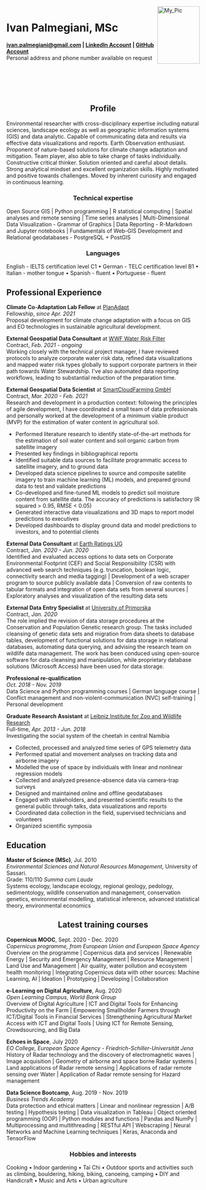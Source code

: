 <img id="topright" src="../Pics/Pic_CV.jpg" alt="My_Pic" style="float: right;" width=110 height=150/>

<h1> Ivan Palmegiani, MSc </h1>

**<ivan.palmegiani@gmail.com> | [LinkedIn Account][2d6409ca]  |  [GitHub Account][e3281462]**   
Personal address and phone number available on request


  [2d6409ca]: https://www.linkedin.com/in/ivan-palmegiani-13a4a15b/ "My_LinkedIn"
  [e3281462]: https://github.com/IvanPalm "My_GitHub"

<br/><br/>
<br/><br/>

<center><h2> Profile </h2></center>
Environmental researcher with cross-disciplinary expertise including natural sciences, landscape ecology as well as geographic information systems (GIS) and data analytic. Capable of communicating data and results via effective data visualizations and reports. Earth Observation enthusiast. Proponent of nature-based solutions for climate change adaptation and mitigation. Team player, also able to take charge of tasks individually. Constructive critical thinker. Solution oriented and careful about details. Strong analytical mindset and excellent organization skills. Highly motivated and positive towards challenges. Moved by inherent curiosity and engaged in continuous learning.

<center><h3> Technical expertise </h3></center>
Open Source GIS | Python programming | R statistical computing | Spatial analyses and remote sensing | Time series analyses | Multi-Dimensional Data Visualization - Grammar of Graphics | Data Reporting - R-Markdown and Jupyter notebooks | Fundamentals of Web-GIS Development and Relational geodatabases - PostgreSQL + PostGIS

<center><h3> Languages </h3></center>
English - IELTS certification level C1 • German - TELC certification level B1 • Italian - mother tongue • Spanish - fluent • Portuguese - fluent

<h2> Professional Experience </h2>

**Climate Co-Adaptation Lab Fellow** at [PlanAdapt][sbgr7oig]  
Fellowship, *since Apr. 2021*    
Proposal development for climate change adaptation with a focus on GIS and EO technologies in sustainable agricultural development.

**External Geospatial Data Consultant** at [WWF Water Risk Filter][8hbi6ucv]  
Contract, *Feb. 2021 - ongoing*  
Working closely with the technical project manager, I have reviewed protocols to analyze corporate water risk data, refined data visualizations and mapped water risk types globally to support corporate partners in their path towards Water Stewardship. I've also automated data reporting workflows, leading to substantial reduction of the preparation time.

**External Geospatial Data Scientist** at [SmartCloudFarming GmbH][2dg5i84s]  
Contract, *Mar. 2020 - Feb. 2021*  
Research and development in a production context: following the principles of agile development, I have coordinated a small team of data professionals and personally worked at the development of a minimum viable product (MVP) for the estimation of water content in agricultural soil.

- Performed literature research to identify state-of-the-art methods for the estimation of soil water content and soil organic carbon from satellite imagery
- Presented key findings in bibliographical reports
- Identified suitable data sources to facilitate programmatic access to satellite imagery, and to ground data  
- Developed data science pipelines to source and composite satellite imagery to train machine learning (ML) models, and prepared ground data to test and validate predictions
- Co-developed and fine-tuned ML models to predict soil moisture content from satellite data. The accuracy of predictions is satisfactory (R squared > 0.95, RMSE < 0.05)
- Generated interactive data visualizations and 3D maps to report model predictions to executives
- Developed dashboards to display ground data and model predictions to investors, and to potential clients  

**External Data Consultant** at [Earth Ratings UG][sf46gh40]  
Contract, *Jan. 2020 - Jun. 2020*  
Identified and evaluated access options to data sets on Corporate Environmental Footprint (CEF) and Social Responsibility (CSR) with advanced web search techniques (e.g. truncation, boolean logic, connectivity search and media tagging) | Development of a web scraper program to source publicly available data | Conversion of raw contents to tabular formats and integration of open data sets from several sources | Exploratory analyses and visualization of the resulting data sets

**External Data Entry Specialist** at [University of Primorska][bv7kewda]  
Contract, *Jan. 2020*    
The role implied the revision of data storage procedures at the Conservation and Population Genetic research group. The tasks included cleansing of genetic data sets and migration from data sheets to database tables, development of functional solutions for data storage in relational databases, automating data querying, and advising the research team on wildlife data management.
The work has been conduced using open-source software for data cleansing and manipulation, while proprietary database solutions (Microsoft Access) have been used for data storage.

**Professional re-qualification**  
*Oct. 2018 - Nov. 2019*  
Data Science and Python programming courses | German language course | Conflict management and non-violent-communication (NVC) self-training | Personal development

**Graduate Research Assistant** at [Leibniz Institute for Zoo and Wildlife Research][bb58fb82]  
Full-time, *Apr. 2013 - Jun. 2018*  
Investigating the social system of the cheetah in central Namibia  
- Collected, processed and analyzed time series of GPS telemetry data
- Performed spatial and movement analyses on tracking data and airborne imagery
- Modelled the use of space by individuals with linear and nonlinear regression models
- Collected and analyzed presence-absence data via camera-trap surveys
- Designed and maintained online and offline geodatabases
- Engaged with stakeholders, and presented scientific results to the general public  through talks, data visualizations and reports
- Coordinated data collection in the field, supervised technicians and volunteers
- Organized scientific symposia  

[sbgr7oig]: https://www.plan-adapt.org/ "PlanAdapt"
[8hbi6ucv]: https://waterriskfilter.panda.org/ "WRF-WWF"
[2dg5i84s]: https://smartcloudfarming.com/ "SCF"
[sf46gh40]: https://www.earthratings.com/ "ERs"
[bv7kewda]: https://www.famnit.upr.si/en/ "UniPRIS"
[bb58fb82]: http://www.izw-berlin.de/welcome.html "IZW"

<h2> Education </h2>

**Master of Science (MSc)**, Jul. 2010  
*Environmental Sciences and Natural Resources Management*, University of Sassari.  
Grade: 110/110 *Summa cum Laude*  
Systems ecology, landscape ecology, regional geology, pedology, sedimentology, wildlife conservation and management, conservation genetics, environmental modelling, statistical inference, advanced statistical theory, environmental economics  

<center><h2> Latest training courses </h2></center>

**Copernicus MOOC**, Sept. 2020 - Dec. 2020  
*Copernicus programme, from European Union and European Space Agency*  
Overview on the programme | Copernicus data and services | Renewable Energy | Security and Emergency Management | Resource Management | Land Use and Management | Air quality, water pollution and ecosystem health monitoring | Integrating Copernicus data with other sources: Machine Learning, AI | Ideation | Prototyping | Developing | Collaboration  

**e-Learning on Digital Agriculture**, Aug. 2020  
*Open Learning Campus, World Bank Group*  
Overview of Digital Agriculture | ICT and Digital Tools for Enhancing Productivity on the Farm | Empowering Smallholder Farmers through ICT/Digital Tools in Financial Services | Strengthening Agricultural Market Access with ICT and Digital Tools | Using ICT for Remote Sensing, Crowdsourcing, and Big Data

**Echoes in Space**, July 2020  
*EO College, European Space Agency - Friedrich-Schiller-Universität Jena*  
History of Radar technology and the discovery of electromagnetic waves | Image acquisition | Geometry of airborne and space borne Radar systems | Land applications of Radar remote sensing | Applications of radar remote sensing over Water | Application of Radar remote sensing for Hazard management

**Data Science Bootcamp**, Aug. 2019 - Nov. 2019   
*Business Trends Academy*  
Data protection and ethical matters | Linear and nonlinear regression | A/B testing | Hypothesis testing | Data visualization in Tableau | Object oriented programming (OOP) | Python modules and functions | Pandas and NumPy | Multiprocessing and multithreading | RESTful API | Webscraping | Neural Networks and Machine Learning techniques | Keras, Anaconda and TensorFlow

<center><h3> Hobbies and interests </h3></center>  
Cooking • Indoor gardening • Tai Chi • Outdoor sports and activities such as climbing, bouldering, hiking, biking, canoeing, camping • DIY and Handicraft • Music and Arts • Urban agriculture

